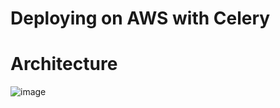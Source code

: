 # Deploying on AWS with Celery

# Architecture

![image](https://user-images.githubusercontent.com/16644017/97308785-9943e980-18a4-11eb-952a-234766e71e83.png)
